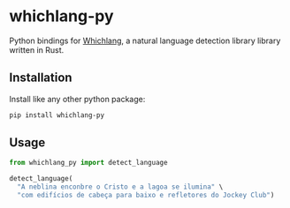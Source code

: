 # whichlang-py

Python bindings for [Whichlang](https://github.com/quickwit-oss/whichlang), a
natural language detection library library written in Rust.

## Installation

Install like any other python package:

```bash
pip install whichlang-py
```

## Usage


```python
from whichlang_py import detect_language

detect_language(
  "A neblina enconbre o Cristo e a lagoa se ilumina" \
  "com edifícios de cabeça para baixo e refletores do Jockey Club")
```
